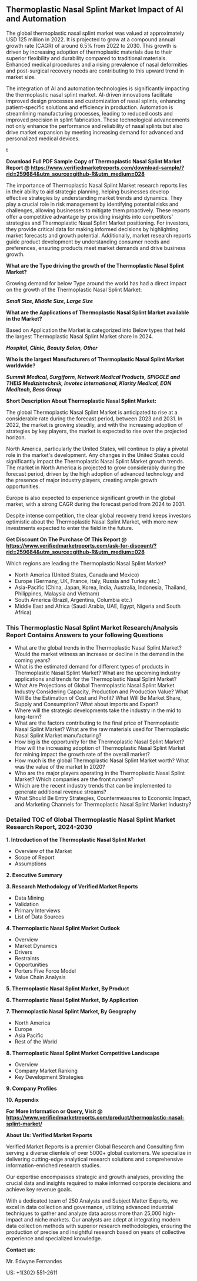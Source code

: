 <h2>Thermoplastic Nasal Splint Market Impact of AI and Automation</h2><p>The global thermoplastic nasal splint market was valued at approximately USD 125 million in 2022. It is projected to grow at a compound annual growth rate (CAGR) of around 6.5% from 2022 to 2030. This growth is driven by increasing adoption of thermoplastic materials due to their superior flexibility and durability compared to traditional materials. Enhanced medical procedures and a rising prevalence of nasal deformities and post-surgical recovery needs are contributing to this upward trend in market size.</p><p>The integration of AI and automation technologies is significantly impacting the thermoplastic nasal splint market. AI-driven innovations facilitate improved design processes and customization of nasal splints, enhancing patient-specific solutions and efficiency in production. Automation is streamlining manufacturing processes, leading to reduced costs and improved precision in splint fabrication. These technological advancements not only enhance the performance and reliability of nasal splints but also drive market expansion by meeting increasing demand for advanced and personalized medical devices.</p>t</p><p id="" class=""><strong>Download Full PDF Sample Copy of Thermoplastic Nasal Splint Market Report @ <a href="https://www.verifiedmarketreports.com/download-sample/?rid=259684&utm_source=github-R&utm_medium=028" target="_blank">https://www.verifiedmarketreports.com/download-sample/?rid=259684&utm_source=github-R&utm_medium=028</a></strong></p><p>The importance of&nbsp;Thermoplastic Nasal Splint Market research reports lies in their ability to aid strategic planning, helping businesses develop effective strategies by understanding market trends and dynamics. They play a crucial role in risk management by identifying potential risks and challenges, allowing businesses to mitigate them proactively. These reports offer a competitive advantage by providing insights into competitors' strategies and Thermoplastic Nasal Splint Market positioning. For investors, they provide critical data for making informed decisions by highlighting market forecasts and growth potential. Additionally, market research reports guide product development by understanding consumer needs and preferences, ensuring products meet market demands and drive business growth.</p><p><strong>What are the&nbsp;Type driving the growth of the Thermoplastic Nasal Splint Market?</strong></p><p id="" class="">Growing demand for below Type around the world has had a direct impact on the growth of the Thermoplastic Nasal Splint Market:</p><em><strong>Small Size, Middle Size, Large Size</strong></em></p><strong>What are the&nbsp;Applications&nbsp;of Thermoplastic Nasal Splint Market available in the Market?</strong></p><p id="" class="">Based on Application the Market is categorized into Below types that held the largest Thermoplastic Nasal Splint Market share In 2024.</p><em><strong>Hospital, Clinic, Beauty Salon, Other</strong></em></p><strong>Who is the largest Manufacturers of Thermoplastic Nasal Splint Market worldwide?</strong></p><p><em><strong>Summit Medical, Surgiform, Network Medical Products, SPIGGLE and THEIS Medizintechnik, Invotec International, Klarity Medical, EON Meditech, Bess Group</strong></em></p><p id="" class=""><strong>Short Description About Thermoplastic Nasal Splint Market:</strong></p><p>The global Thermoplastic Nasal Splint Market is anticipated to rise at a considerable rate during the forecast period, between 2023 and 2031. In 2022, the market is growing steadily, and with the increasing adoption of strategies by key players, the market is expected to rise over the projected horizon.</p><p>North America, particularly the United States, will continue to play a pivotal role in the market's development. Any changes in the United States could significantly impact the Thermoplastic Nasal Splint Market growth trends. The market in North America is projected to grow considerably during the forecast period, driven by the high adoption of advanced technology and the presence of major industry players, creating ample growth opportunities.</p><p>Europe is also expected to experience significant growth in the global market, with a strong CAGR during the forecast period from 2024 to 2031.</p><p>Despite intense competition, the clear global recovery trend keeps investors optimistic about the Thermoplastic Nasal Splint Market, with more new investments expected to enter the field in the future.</p><p id="" class=""><strong>Get Discount On The Purchase Of This Report @ <a href="https://www.verifiedmarketreports.com/ask-for-discount/?rid=259684&utm_source=github-R&utm_medium=028" target="_blank">https://www.verifiedmarketreports.com/ask-for-discount/?rid=259684&utm_source=github-R&utm_medium=028</a></strong></p>Which regions are leading the Thermoplastic Nasal Splint Market?</p><ul><li>North America (United States, Canada and Mexico)</li><li>Europe (Germany, UK, France, Italy, Russia and Turkey etc.)</li><li>Asia-Pacific (China, Japan, Korea, India, Australia, Indonesia, Thailand, Philippines, Malaysia and Vietnam)</li><li>South America (Brazil, Argentina, Columbia etc.)</li><li>Middle East and Africa (Saudi Arabia, UAE, Egypt, Nigeria and South Africa)</li></ul><h3 id="" class="">This Thermoplastic Nasal Splint Market Research/Analysis Report Contains Answers to your following Questions</h3><ul><li>What are the global trends in the Thermoplastic Nasal Splint Market? Would the market witness an increase or decline in the demand in the coming years?</li><li>What is the estimated demand for different types of products in Thermoplastic Nasal Splint Market? What are the upcoming industry applications and trends for the Thermoplastic Nasal Splint Market?</li><li>What Are Projections of Global Thermoplastic Nasal Splint Market Industry Considering Capacity, Production and Production Value? What Will Be the Estimation of Cost and Profit? What Will Be Market Share, Supply and Consumption? What about imports and Export?</li><li>Where will the strategic developments take the industry in the mid to long-term?</li><li>What are the factors contributing to the final price of Thermoplastic Nasal Splint Market? What are the raw materials used for Thermoplastic Nasal Splint Market manufacturing?</li><li>How big is the opportunity for the Thermoplastic Nasal Splint Market? How will the increasing adoption of Thermoplastic Nasal Splint Market for mining impact the growth rate of the overall market?</li><li>How much is the global Thermoplastic Nasal Splint Market worth? What was the value of the market In 2020?</li><li>Who are the major players operating in the Thermoplastic Nasal Splint Market? Which companies are the front runners?</li><li>Which are the recent industry trends that can be implemented to generate additional revenue streams?</li><li>What Should Be Entry Strategies, Countermeasures to Economic Impact, and Marketing Channels for Thermoplastic Nasal Splint Market Industry?</li></ul><h3 id="" class="">Detailed TOC of Global Thermoplastic Nasal Splint Market Research Report, 2024-2030</h3><p id="" class=""><strong>1. Introduction of the Thermoplastic Nasal Splint Market</strong></p><ul><li>Overview of the Market</li><li>Scope of Report</li><li>Assumptions</li></ul><p id="" class=""><strong>2. Executive Summary</strong></p><p id="" class=""><strong>3. Research Methodology of Verified Market Reports</strong></p><ul><li>Data Mining</li><li>Validation</li><li>Primary Interviews</li><li>List of Data Sources</li></ul><p id="" class=""><strong>4. Thermoplastic Nasal Splint Market Outlook</strong></p><ul><li>Overview</li><li>Market Dynamics</li><li>Drivers</li><li>Restraints</li><li>Opportunities</li><li>Porters Five Force Model</li><li>Value Chain Analysis</li></ul><p id="" class=""><strong>5. Thermoplastic Nasal Splint Market, By Product</strong></p><p id="" class=""><strong>6. Thermoplastic Nasal Splint Market, By Application</strong></p><p id="" class=""><strong>7. Thermoplastic Nasal Splint Market, By Geography</strong></p><ul><li>North America</li><li>Europe</li><li>Asia Pacific</li><li>Rest of the World</li></ul><p id="" class=""><strong>8. Thermoplastic Nasal Splint Market Competitive Landscape</strong></p><ul><li>Overview</li><li>Company Market Ranking</li><li>Key Development Strategies</li></ul><p id="" class=""><strong>9. Company Profiles</strong></p><p id="" class=""><strong>10. Appendix</strong></p><p id="" class=""><strong>For More Information or Query, Visit @ <a href="https://www.verifiedmarketreports.com/product/thermoplastic-nasal-splint-market/" target="_blank">https://www.verifiedmarketreports.com/product/thermoplastic-nasal-splint-market/</a></strong></p><p id="" class=""><strong>About Us: Verified Market Reports</strong></p><p id="" class="">Verified Market Reports is a premier Global Research and Consulting firm serving a diverse clientele of over 5000+ global customers. We specialize in delivering cutting-edge analytical research solutions and comprehensive information-enriched research studies.</p><p id="" class="">Our expertise encompasses strategic and growth analyses, providing the crucial data and insights required to make informed corporate decisions and achieve key revenue goals.</p><p id="" class="">With a dedicated team of 250 Analysts and Subject Matter Experts, we excel in data collection and governance, utilizing advanced industrial techniques to gather and analyze data across more than 25,000 high-impact and niche markets. Our analysts are adept at integrating modern data collection methods with superior research methodologies, ensuring the production of precise and insightful research based on years of collective experience and specialized knowledge.</p><p id="" class=""><strong>Contact us:</strong></p><p id="" class="">Mr. Edwyne Fernandes</p><p id="" class="">US: +1(302) 551-2611</p>